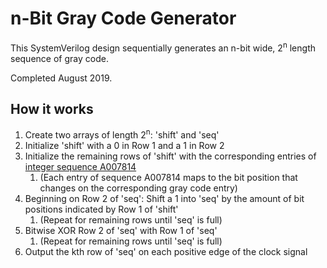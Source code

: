 # n-Bit Gray Code Generator
This SystemVerilog design sequentially generates an n-bit wide, 2<sup>n</sup> length sequence of gray code.

Completed August 2019.

## How it works
1. Create two arrays of length 2<sup>n</sup>: 'shift' and 'seq'
1. Initialize 'shift' with a 0 in Row 1 and a 1 in Row 2
1. Initialize the remaining rows of 'shift' with the corresponding entries of [integer sequence A007814](https://oeis.org/A007814)
    1. (Each entry of sequence A007814 maps to the bit position that changes on the corresponding gray code entry)
1. Beginning on Row 2 of 'seq': Shift a 1 into 'seq' by the amount of bit positions indicated by Row 1 of 'shift'
    1. (Repeat for remaining rows until 'seq' is full)
1. Bitwise XOR Row 2 of 'seq' with Row 1 of 'seq'
    1. (Repeat for remaining rows until 'seq' is full)
1. Output the kth row of 'seq' on each positive edge of the clock signal
